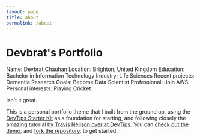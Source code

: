 ```yaml
---
layout: page
title: About
permalink: /about
---
```


# Devbrat's Portfolio

Name: Devbrat Chauhan 
Location: Brighton, United Kingdom 
Education: Bachelor in Information Technology 
Industry: Life Sciences 
Recent projects: Dementia Research 
Goals: Become Data Scientist
Professional: Join AWS
Personal interests: Playing Cricket

Isn't it great.

This is a personal portfolio theme that I built from the ground up, using the [DevTips Starter Kit](http://devtipsstarterkit.com/) as a foundation for starting, and following closely the amazing tutorial by [Travis Neilson over at DevTips](https://www.youtube.com/watch?v=T6jKLsxbFg4&list=PL0CB3OvPhDA_STygmp3sDenx3UpdOMk7P). You can [check out the demo](lenpaul.github.io/portfolio-jekyll-theme/), and [fork the repository](https://github.com/LeNPaul/portfolio-jekyll-theme/fork), to get started.
